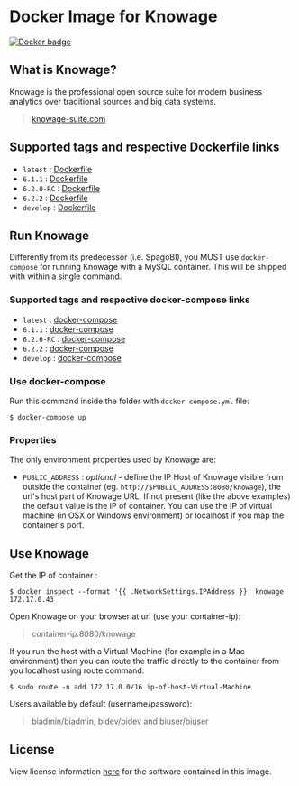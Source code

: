 # Docker Image for Knowage

[![Docker badge](https://img.shields.io/docker/pulls/knowagelabs/knowage-server-docker.svg)](https://hub.docker.com/r/knowagelabs/knowage-server-docker/)

## What is Knowage?

Knowage is the professional open source suite for modern business analytics over traditional sources and big data systems.

> [knowage-suite.com](https://www.knowage-suite.com)
 
## Supported tags and respective Dockerfile links

* ```latest``` : [Dockerfile](https://raw.githubusercontent.com/KnowageLabs/Knowage-Server-Docker/master/6.3.3/Dockerfile)
* ```6.1.1``` : [Dockerfile](https://raw.githubusercontent.com/KnowageLabs/Knowage-Server-Docker/master/6.1.1/Dockerfile)
* ```6.2.0-RC``` : [Dockerfile](https://raw.githubusercontent.com/KnowageLabs/Knowage-Server-Docker/master/6.2.0-RC/Dockerfile)
* ```6.2.2``` : [Dockerfile](https://raw.githubusercontent.com/KnowageLabs/Knowage-Server-Docker/master/6.2.2/Dockerfile)
* ```develop``` : [Dockerfile](https://raw.githubusercontent.com/KnowageLabs/Knowage-Server-Docker/master/Dockerfile)

## Run Knowage

Differently from its predecessor (i.e. SpagoBI), you MUST use ```docker-compose``` for running Knowage with a MySQL container. This will be shipped with within a single command.

### Supported tags and respective docker-compose links

* ```latest``` : [docker-compose](https://raw.githubusercontent.com/KnowageLabs/Knowage-Server-Docker/master/6.3.3/docker-compose.yml)
* ```6.1.1``` : [docker-compose](https://raw.githubusercontent.com/KnowageLabs/Knowage-Server-Docker/master/6.1.1/docker-compose.yml)
* ```6.2.0-RC``` : [docker-compose](https://raw.githubusercontent.com/KnowageLabs/Knowage-Server-Docker/master/6.2.0-RC/docker-compose.yml)
* ```6.2.2``` : [docker-compose](https://raw.githubusercontent.com/KnowageLabs/Knowage-Server-Docker/master/6.2.2/docker-compose.yml)
* ```develop``` : [docker-compose](https://raw.githubusercontent.com/KnowageLabs/Knowage-Server-Docker/master/docker-compose.yml)

### Use docker-compose

Run this command inside the folder with ```docker-compose.yml``` file:

```console
$ docker-compose up
```

### Properties

The only environment properties used by Knowage are:

* ```PUBLIC_ADDRESS``` : *optional* - define the IP Host of Knowage visible from outside the container (eg. ```http://$PUBLIC_ADDRESS:8080/knowage```),  the url's host part of Knowage URL. If not present (like the above examples) the default value is the IP of container. You can use the IP of virtual machine (in OSX or Windows environment) or localhost if you map the container's port.

## Use Knowage

Get the IP of container :

```console
$ docker inspect --format '{{ .NetworkSettings.IPAddress }}' knowage
172.17.0.43
```

Open Knowage on your browser at url (use your container-ip): 

> container-ip:8080/knowage

If you run the host with a Virtual Machine (for example in a Mac environment) then you can route the traffic directly to the container from you localhost using route command:

```console
$ sudo route -n add 172.17.0.0/16 ip-of-host-Virtual-Machine
```

Users available by default (username/password):

> biadmin/biadmin, bidev/bidev and biuser/biuser 

## License

View license information [here](https://github.com/KnowageLabs/Knowage-Server/) for the software contained in this image.
